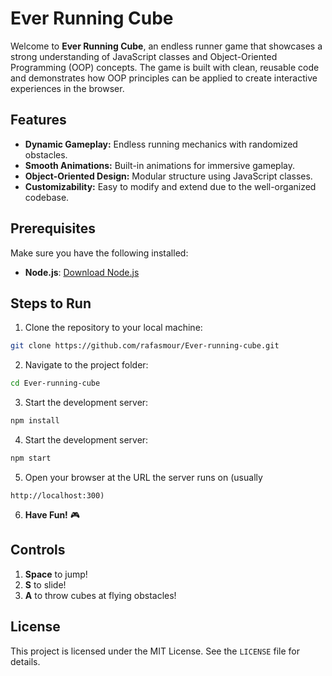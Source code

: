 # Ever Running Cube

Welcome to **Ever Running Cube**, an endless runner game that showcases a strong understanding of JavaScript classes and Object-Oriented Programming (OOP) concepts. The game is built with clean, reusable code and demonstrates how OOP principles can be applied to create interactive experiences in the browser.

## Features
- **Dynamic Gameplay:** Endless running mechanics with randomized obstacles.
- **Smooth Animations:** Built-in animations for immersive gameplay.
- **Object-Oriented Design:** Modular structure using JavaScript classes.
- **Customizability:** Easy to modify and extend due to the well-organized codebase.

## Prerequisites
Make sure you have the following installed:
- **Node.js**: [Download Node.js](https://nodejs.org/)

## Steps to Run
1. Clone the repository to your local machine:
```bash
git clone https://github.com/rafasmour/Ever-running-cube.git
```
2. Navigate to the project folder:
```bash
cd Ever-running-cube
```
3. Start the development server:
```bash
npm install
```
4. Start the development server:
```bash
npm start
```
5. Open your browser at the URL the server runs on (usually
```
http://localhost:300)
```
6. **Have Fun!** 🎮

## Controls
1. **Space** to jump!
2. **S** to slide!
3. **A** to throw cubes at flying obstacles!

## License 
This project is licensed under the MIT License. See the ```LICENSE``` file for details.



